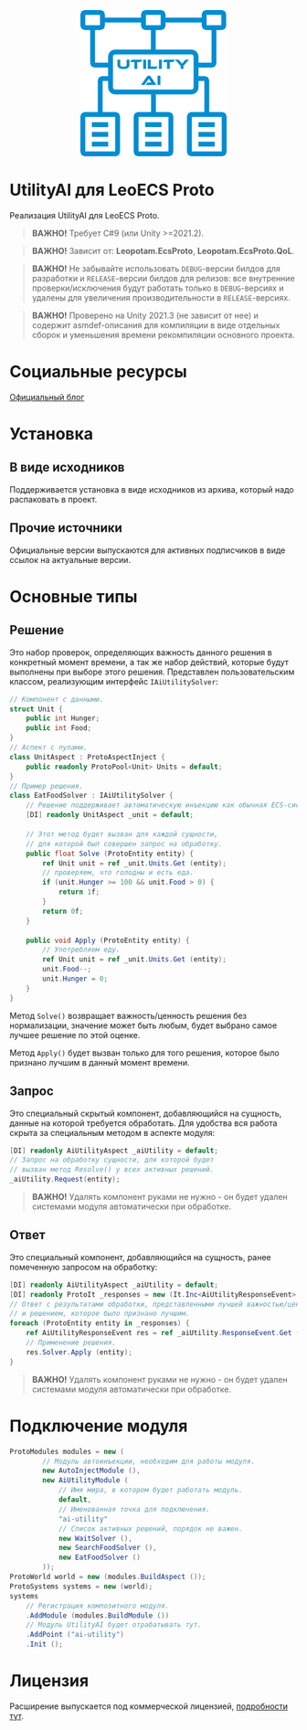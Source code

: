 <p align="center">
    <img src="./logo.png" alt="Logo">
</p>

# UtilityAI для LeoECS Proto
Реализация UtilityAI для LeoECS Proto.

> **ВАЖНО!** Требует C#9 (или Unity >=2021.2).

> **ВАЖНО!** Зависит от: **Leopotam.EcsProto**, **Leopotam.EcsProto.QoL**.

> **ВАЖНО!** Не забывайте использовать `DEBUG`-версии билдов для разработки и `RELEASE`-версии билдов для релизов: все внутренние проверки/исключения будут работать только в `DEBUG`-версиях и удалены для увеличения производительности в `RELEASE`-версиях.

> **ВАЖНО!** Проверено на Unity 2021.3 (не зависит от нее) и содержит asmdef-описания для компиляции в виде отдельных сборок и уменьшения времени рекомпиляции основного проекта.


# Социальные ресурсы
[Официальный блог](https://leopotam.com)


# Установка


## В виде исходников
Поддерживается установка в виде исходников из архива, который надо распаковать в проект.


## Прочие источники
Официальные версии выпускаются для активных подписчиков в виде ссылок на актуальные версии.


# Основные типы


## Решение
Это набор проверок, определяющих важность данного решения в конкретный момент времени, а так же набор действий, которые будут выполнены при выборе этого решения.
Представлен пользовательским классом, реализующим интерфейс `IAiUtilitySolver`:
```c#
// Компонент с данными.
struct Unit {
    public int Hunger;
    public int Food;
}
// Аспект с пулами.
class UnitAspect : ProtoAspectInject {
    public readonly ProtoPool<Unit> Units = default;
}
// Пример решения.
class EatFoodSolver : IAiUtilitySolver {
    // Решение поддерживает автоматическую инъекцию как обычная ECS-система.
    [DI] readonly UnitAspect _unit = default;

    // Этот метод будет вызван для каждой сущности,
    // для которой был совершен запрос на обработку.
    public float Solve (ProtoEntity entity) {
        ref Unit unit = ref _unit.Units.Get (entity);
        // проверяем, что голодны и есть еда.
        if (unit.Hunger >= 100 && unit.Food > 0) {
            return 1f;
        }
        return 0f;
    }

    public void Apply (ProtoEntity entity) {
        // Употребляем еду.
        ref Unit unit = ref _unit.Units.Get (entity);
        unit.Food--;
        unit.Hunger = 0;
    }
}
```
Метод `Solve()` возвращает важность/ценность решения без нормализации, значение может быть любым, будет выбрано самое лучшее решение по этой оценке.

Метод `Apply()` будет вызван только для того решения, которое было признано лучшим в данный момент времени.

## Запрос
Это специальный скрытый компонент, добавляющийся на сущность, данные на которой требуется обработать. Для удобства вся работа скрыта за специальным методом в аспекте модуля:
```c#
[DI] readonly AiUtilityAspect _aiUtility = default;
// Запрос на обработку сущности, для которой будет
// вызван метод Resolve() у всех активных решений.
_aiUtility.Request(entity);
```
> **ВАЖНО!** Удалять компонент руками не нужно - он будет удален системами модуля автоматически при обработке.

## Ответ
Это специальный компонент, добавляющийся на сущность, ранее помеченную запросом на обработку:
```c#
[DI] readonly AiUtilityAspect _aiUtility = default;
[DI] readonly ProtoIt _responses = new (It.Inc<AiUtilityResponseEvent> ());
// Ответ с результатами обработки, представленными лучшей важностью/ценностью
// и решением, которое было признано лучшим.
foreach (ProtoEntity entity in _responses) {
    ref AiUtilityResponseEvent res = ref _aiUtility.ResponseEvent.Get (entity);
    // Применение решения.
    res.Solver.Apply (entity);
}
```
> **ВАЖНО!** Удалять компонент руками не нужно - он будет удален системами модуля автоматически при обработке.


# Подключение модуля
```c#
ProtoModules modules = new (
        // Модуль автоинъекции, необходим для работы модуля.
        new AutoInjectModule (),
        new AiUtilityModule (
            // Имя мира, в котором будет работать модуль.
            default,
            // Именованная точка для подключения. 
            "ai-utility"
            // Список активных решений, порядок не важен.
            new WaitSolver (),
            new SearchFoodSolver (),
            new EatFoodSolver ()
        ));
ProtoWorld world = new (modules.BuildAspect ());
ProtoSystems systems = new (world);
systems
    // Регистрация композитного модуля.
    .AddModule (modules.BuildModule ())
    // Модуль UtilityAI будет отрабатывать тут.
    .AddPoint ("ai-utility")
    .Init ();
```


# Лицензия
Расширение выпускается под коммерческой лицензией, [подробности тут](./LICENSE.md).

